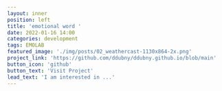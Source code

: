 ```yaml
---
layout: inner
position: left
title: 'emotional word '
date: 2022-01-16 14:00
categories: development
tags: EMOLAB
featured_image: './img/posts/02_weathercast-1130x864-2x.png'
project_link: 'https://github.com/ddubny/ddubny.github.io/blob/main'
button_icon: 'github'
button_text: 'Visit Project'
lead_text: 'I am interested in ...'
---
```

